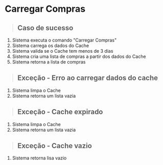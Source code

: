 # Carregar Compras

> ## Caso de sucesso

1. Sistema executa o comando "Carregar Compras"
2. Sistema carrega os dados do Cache
3. Sistema valida se o Cache tem menos de 3 dias
4. Sistema cria uma lista de compras a partir dos dados do Cache
5. Sistema retorna a lista de compras

> ## Exceção - Erro ao carregar dados do cache 
1. Sistema limpa o Cache
2. Sistema retorna um lista vazia

> ## Exceção - Cache expirado
1. Sistema limpa o Cache
2. Sistema retorna um lista vazia

> ## Exceção - Cache vazio
1. Sistema retorna lisa vazio
